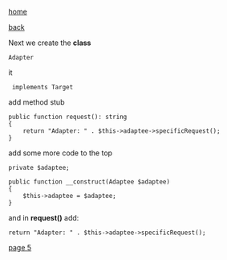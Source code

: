 [home](./page01.md)

[back](./page03.md)

Next we create the **class**

```
Adapter
```

it 
```
 implements Target
```

add method stub
```
public function request(): string
{
    return "Adapter: " . $this->adaptee->specificRequest();
}
```


add some more code to the top
```
private $adaptee;

public function __construct(Adaptee $adaptee)
{
    $this->adaptee = $adaptee;
}
```
and in **request()** add: 
```
return "Adapter: " . $this->adaptee->specificRequest();
```



[page 5](./page05.md)
